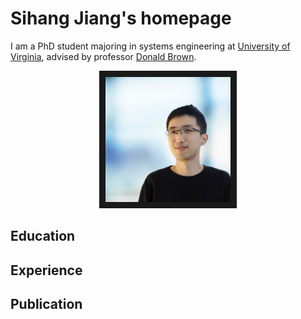 # Sihang Jiang's homepage
I am a PhD student majoring in systems engineering at [University of Virginia](https://engineering.virginia.edu/departments/systems-and-information-engineering), advised by professor [Donald Brown](https://datascience.virginia.edu/people/donald-brown).


<p align="center">
<img src="./photo-min.JPG" width="200" height="200" border="10"/>
</p>

## Education
## Experience
## Publication

